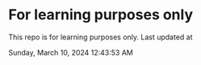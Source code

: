 # For learning purposes only
This repo is for learning purposes only.
Last updated at

Sunday, March 10, 2024 12:43:53 AM

